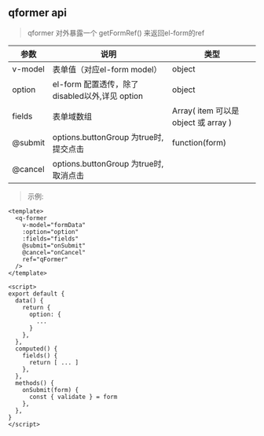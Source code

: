 ## qformer api

> qformer 对外暴露一个 getFormRef() 来返回el-form的ref

参数 | 说明 | 类型 
---|--- | ---
v-model | 表单值（对应el-form model）| object
option | el-form 配置透传，除了disabled以外,详见 option| object
fields | 表单域数组 | Array( item 可以是object 或 array )
@submit | options.buttonGroup 为true时,提交点击| function(form)
@cancel | options.buttonGroup 为true时,取消点击 | 

>示例:

```
<template>
  <q-former
    v-model="formData"
    :option="option"
    :fields="fields"
    @submit="onSubmit"
    @cancel="onCancel"
    ref="qFormer"
  />
</template>

<script>
export default {
  data() {
    return {
      option: {
        ...
      }
    },
  },
  computed() {
    fields() {
      return [ ... ]
    },
  },
  methods() {
    onSubmit(form) {
      const { validate } = form
    },
  },
}
</script>
```